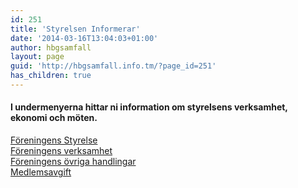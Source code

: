 ```yaml
---
id: 251
title: 'Styrelsen Informerar'
date: '2014-03-16T13:04:03+01:00'
author: hbgsamfall
layout: page
guid: 'http://hbgsamfall.info.tm/?page_id=251'
has_children: true
---
```


#### **I undermenyerna hittar ni information om styrelsens verksamhet, ekonomi och möten.**

[Föreningens Styrelse](http://hbgsamfall.win/index.php/information-2/foreningens-styrelse-2014/)  
[Föreningens verksamhet](http://admin.hbgsamfall.win/wp-content/uploads/2015/10/Föreningens-verksamhet.pdf "Föreningens verksamhet och ekonomi")  
[Föreningens övriga handlingar](http://admin.hbgsamfall.win/index.php/information-2/foreningens-ovriga-handlingar/ "Föreningens övriga handlingar")  
[Medlemsavgift](http://hbgsamfall.win/index.php/information-2/medlemsavgift/)
